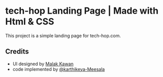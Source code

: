 
# tech-hop Landing Page | Made with Html & CSS

This project is a simple landing page for tech-hop.com.
## Credits

- UI designed by [Malak Kawan](https://twitter.com/KawanMalak)
- code implemented by [@karthikeya-Meesala](https://github.com/Karthikeya-Meesala)
